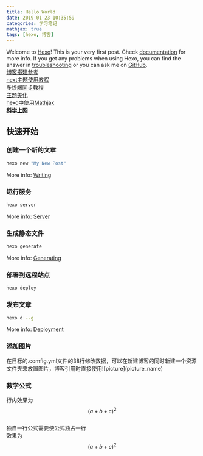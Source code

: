 ```yaml
---
title: Hello World
date: 2019-01-23 10:35:59
categories: 学习笔记
mathjax: true
tags: [hexo, 博客]
---
```


Welcome to [Hexo](https://hexo.io/)! This is your very first post. Check [documentation](https://hexo.io/docs/) for more info. If you get any problems when using Hexo, you can find the answer in [troubleshooting](https://hexo.io/docs/troubleshooting.html) or you can ask me on [GitHub](https://github.com/hexojs/hexo/issues).  
[博客搭建参考](https://zhuanlan.zhihu.com/p/25729240)  
[next主题使用教程](http://theme-next.iissnan.com/getting-started.html#avatar-setting)  
[多终端同步教程](https://blog.csdn.net/Monkey_LZL/article/details/60870891)  
[主题美化](https://www.jianshu.com/p/344cf061598d)  
[hexo中使用Mathjax](https://monkey0105.github.io/2017/09/21/hexo-mathjax/)  
**[科学上网](http://chogenfran.github.io/JamesHe.github.io/2016/05/01/%E5%82%BB%E7%93%9C%E7%A7%91%E5%AD%A6%E4%B8%8A%E7%BD%91%E6%95%99%E7%A8%8B%EF%BC%88XX-NET%EF%BC%89/)**

## 快速开始  

### 创建一个新的文章  

``` bash
hexo new "My New Post"
```

More info: [Writing](https://hexo.io/docs/writing.html)

### 运行服务

``` bash
hexo server
```

More info: [Server](https://hexo.io/docs/server.html)

### 生成静态文件

``` bash
hexo generate
```

More info: [Generating](https://hexo.io/docs/generating.html)

### 部署到远程站点

``` bash
hexo deploy
```

### 发布文章

``` bash
hexo d --g
```

More info: [Deployment](https://hexo.io/docs/deployment.html)

### 添加图片  

在目标的.comfig.yml文件的38行修改数据，可以在新建博客的同时新建一个资源文件夹来放置图片，博客引用时直接使用!\[picture](picture_name)  

### 数学公式  

行内效果为$$(a+b+c)^2$$  
独自一行公式需要使公式独占一行  
效果为
$$(a+b+c)^2$$
